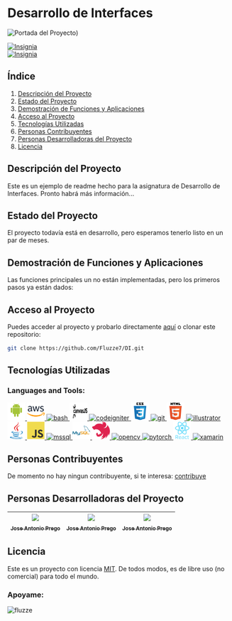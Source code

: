 # Desarrollo de Interfaces

![Portada del Proyecto](https://user-images.githubusercontent.com/66388384/169884770-c7364478-2430-445f-97e1-b5c19e736c4f.png))

[![Insignia](https://img.shields.io/badge/estado-en%20desarrollo-yellow)](https://github.com/tu-usuario/tu-repo)  
[![Insignia](https://img.shields.io/badge/licencia-MIT-blue)](https://github.com/tu-usuario/tu-repo/blob/main/LICENSE)


## Índice
1. [Descripción del Proyecto](#descripción-del-proyecto)
2. [Estado del Proyecto](#estado-del-proyecto)
3. [Demostración de Funciones y Aplicaciones](#demostración-de-funciones-y-aplicaciones)
4. [Acceso al Proyecto](#acceso-al-proyecto)
5. [Tecnologías Utilizadas](#tecnologías-utilizadas)
6. [Personas Contribuyentes](#personas-contribuyentes)
7. [Personas Desarrolladoras del Proyecto](#personas-desarrolladoras-del-proyecto)
8. [Licencia](#licencia)

## Descripción del Proyecto
Este es un ejemplo de readme hecho para la asignatura de Desarrollo de Interfaces. Pronto habrá más información...

## Estado del Proyecto

El proyecto todavía está en desarrollo, pero esperamos tenerlo listo en un par de meses.

## Demostración de Funciones y Aplicaciones
Las funciones principales un no están implementadas, pero los primeros pasos ya están dados:


## Acceso al Proyecto
Puedes acceder al proyecto y probarlo directamente [aquí](https://github.com/Fluzze7/DI.git) o clonar este repositorio:

```bash
git clone https://github.com/Fluzze7/DI.git
```

## Tecnologías Utilizadas

<h3 align="left">Languages and Tools:</h3>
<p align="left"> <a href="https://developer.android.com" target="_blank" rel="noreferrer"> <img src="https://raw.githubusercontent.com/devicons/devicon/master/icons/android/android-original-wordmark.svg" alt="android" width="40" height="40"/> </a> <a href="https://aws.amazon.com" target="_blank" rel="noreferrer"> <img src="https://raw.githubusercontent.com/devicons/devicon/master/icons/amazonwebservices/amazonwebservices-original-wordmark.svg" alt="aws" width="40" height="40"/> </a> <a href="https://www.gnu.org/software/bash/" target="_blank" rel="noreferrer"> <img src="https://www.vectorlogo.zone/logos/gnu_bash/gnu_bash-icon.svg" alt="bash" width="40" height="40"/> </a> <a href="https://canvasjs.com" target="_blank" rel="noreferrer"> <img src="https://raw.githubusercontent.com/Hardik0307/Hardik0307/master/assets/canvasjs-charts.svg" alt="canvasjs" width="40" height="40"/> </a> <a href="https://codeigniter.com" target="_blank" rel="noreferrer"> <img src="https://cdn.worldvectorlogo.com/logos/codeigniter.svg" alt="codeigniter" width="40" height="40"/> </a> <a href="https://www.w3schools.com/css/" target="_blank" rel="noreferrer"> <img src="https://raw.githubusercontent.com/devicons/devicon/master/icons/css3/css3-original-wordmark.svg" alt="css3" width="40" height="40"/> </a> <a href="https://git-scm.com/" target="_blank" rel="noreferrer"> <img src="https://www.vectorlogo.zone/logos/git-scm/git-scm-icon.svg" alt="git" width="40" height="40"/> </a> <a href="https://www.w3.org/html/" target="_blank" rel="noreferrer"> <img src="https://raw.githubusercontent.com/devicons/devicon/master/icons/html5/html5-original-wordmark.svg" alt="html5" width="40" height="40"/> </a> <a href="https://www.adobe.com/in/products/illustrator.html" target="_blank" rel="noreferrer"> <img src="https://www.vectorlogo.zone/logos/adobe_illustrator/adobe_illustrator-icon.svg" alt="illustrator" width="40" height="40"/> </a> <a href="https://www.java.com" target="_blank" rel="noreferrer"> <img src="https://raw.githubusercontent.com/devicons/devicon/master/icons/java/java-original.svg" alt="java" width="40" height="40"/> </a> <a href="https://developer.mozilla.org/en-US/docs/Web/JavaScript" target="_blank" rel="noreferrer"> <img src="https://raw.githubusercontent.com/devicons/devicon/master/icons/javascript/javascript-original.svg" alt="javascript" width="40" height="40"/> </a> <a href="https://www.microsoft.com/en-us/sql-server" target="_blank" rel="noreferrer"> <img src="https://www.svgrepo.com/show/303229/microsoft-sql-server-logo.svg" alt="mssql" width="40" height="40"/> </a> <a href="https://www.mysql.com/" target="_blank" rel="noreferrer"> <img src="https://raw.githubusercontent.com/devicons/devicon/master/icons/mysql/mysql-original-wordmark.svg" alt="mysql" width="40" height="40"/> </a> <a href="https://nestjs.com/" target="_blank" rel="noreferrer"> <img src="https://raw.githubusercontent.com/devicons/devicon/master/icons/nestjs/nestjs-plain.svg" alt="nestjs" width="40" height="40"/> </a> <a href="https://opencv.org/" target="_blank" rel="noreferrer"> <img src="https://www.vectorlogo.zone/logos/opencv/opencv-icon.svg" alt="opencv" width="40" height="40"/> </a> <a href="https://pytorch.org/" target="_blank" rel="noreferrer"> <img src="https://www.vectorlogo.zone/logos/pytorch/pytorch-icon.svg" alt="pytorch" width="40" height="40"/> </a> <a href="https://reactjs.org/" target="_blank" rel="noreferrer"> <img src="https://raw.githubusercontent.com/devicons/devicon/master/icons/react/react-original-wordmark.svg" alt="react" width="40" height="40"/> </a> <a href="https://dotnet.microsoft.com/apps/xamarin" target="_blank" rel="noreferrer"> <img src="https://raw.githubusercontent.com/detain/svg-logos/780f25886640cef088af994181646db2f6b1a3f8/svg/xamarin.svg" alt="xamarin" width="40" height="40"/> </a> </p>


## Personas Contribuyentes
De momento no hay ningun contribuyente, si te interesa: [contribuye](https://enlaceaalgunlado)


## Personas Desarrolladoras del Proyecto



| [<img src="https://avatars.githubusercontent.com/u/181721529?s=400&v=4" width=115><br><sub>Jose Antonio Prego</sub>](https://github.com/fluzze7) |  [<img src="https://avatars.githubusercontent.com/u/181721529?s=400&v=4" width=115><br><sub>Jose Antonio Prego</sub>](https://github.com/fluzze7) |  [<img src="https://avatars.githubusercontent.com/u/181721529?s=400&v=4" width=115><br><sub>Jose Antonio Prego</sub>](https://github.com/fluzze7) |
| :---: | :---: | :---: |



## Licencia
Este es un proyecto con licencia [MIT](https://github.com/Fluzze7/DI.git). De todos modos, es de libre uso (no comercial) para todo el mundo.

<h3 align="left">Apoyame:</h3>
<p><a href="https://www.buymeacoffee.com/fluzze"> <img align="left" src="https://cdn.buymeacoffee.com/buttons/v2/default-yellow.png" height="50" width="210" alt="fluzze" /></a></p><br><br>
